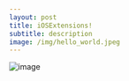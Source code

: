 ```yaml
---
layout: post
title: iOSExtensions!
subtitle: description
image: /img/hello_world.jpeg
---
```

![image](../img/projectname/branch/path/to/img.png)




 



 












